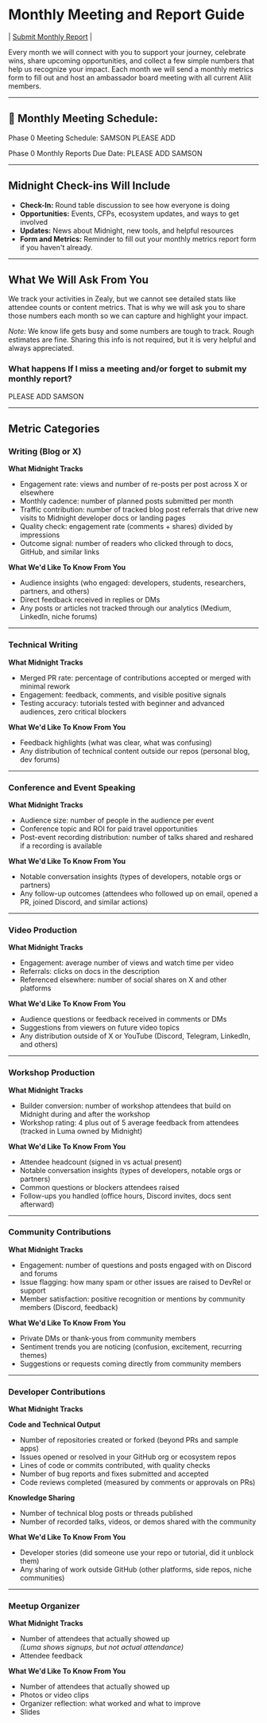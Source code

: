 # Monthly Meeting and Report Guide

| [Submit Monthly Report](/.monthly-report-template.md) |

Every month we will connect with you to support your journey, celebrate wins, share upcoming opportunities, and collect a few simple numbers that help us recognize your impact. Each month we will send a monthly metrics form to fill out and host an ambassador board meeting with all current Aliit members.

---

## 📆 Monthly Meeting Schedule:

Phase 0 Meeting Schedule:
SAMSON PLEASE ADD

Phase 0 Monthly Reports Due Date:
PLEASE ADD SAMSON

---

## Midnight Check-ins Will Include
- **Check-In:** Round table discussion to see how everyone is doing
- **Opportunities:** Events, CFPs, ecosystem updates, and ways to get involved
- **Updates:** News about Midnight, new tools, and helpful resources
- **Form and Metrics:** Reminder to fill out your monthly metrics report form if you haven't already.

---

## What We Will Ask From You
We track your activities in Zealy, but we cannot see detailed stats like attendee counts or content metrics. That is why we will ask you to share those numbers each month so we can capture and highlight your impact.

*Note:* We know life gets busy and some numbers are tough to track. Rough estimates are fine. Sharing this info is not required, but it is very helpful and always appreciated.

### What happens If I miss a meeting and/or forget to submit my monthly report?
PLEASE ADD SAMSON

---


## Metric Categories

### Writing (Blog or X)
**What Midnight Tracks**
- Engagement rate: views and number of re-posts per post across X or elsewhere
- Monthly cadence: number of planned posts submitted per month
- Traffic contribution: number of tracked blog post referrals that drive new visits to Midnight developer docs or landing pages
- Quality check: engagement rate (comments + shares) divided by impressions
- Outcome signal: number of readers who clicked through to docs, GitHub, and similar links

**What We'd Like To Know From You**
- Audience insights (who engaged: developers, students, researchers, partners, and others)
- Direct feedback received in replies or DMs
- Any posts or articles not tracked through our analytics (Medium, LinkedIn, niche forums)

---

### Technical Writing
**What Midnight Tracks**
- Merged PR rate: percentage of contributions accepted or merged with minimal rework
- Engagement: feedback, comments, and visible positive signals
- Testing accuracy: tutorials tested with beginner and advanced audiences, zero critical blockers

**What We'd Like To Know From You**
- Feedback highlights (what was clear, what was confusing)
- Any distribution of technical content outside our repos (personal blog, dev forums)

---

### Conference and Event Speaking
**What Midnight Tracks**
- Audience size: number of people in the audience per event
- Conference topic and ROI for paid travel opportunities
- Post-event recording distribution: number of talks shared and reshared if a recording is available

**What We'd Like To Know From You**
- Notable conversation insights (types of developers, notable orgs or partners)
- Any follow-up outcomes (attendees who followed up on email, opened a PR, joined Discord, and similar actions)

---

### Video Production
**What Midnight Tracks**
- Engagement: average number of views and watch time per video
- Referrals: clicks on docs in the description
- Referenced elsewhere: number of social shares on X and other platforms

**What We'd Like To Know From You**
- Audience questions or feedback received in comments or DMs
- Suggestions from viewers on future video topics
- Any distribution outside of X or YouTube (Discord, Telegram, LinkedIn, and others)

---

### Workshop Production
**What Midnight Tracks**
- Builder conversion: number of workshop attendees that build on Midnight during and after the workshop
- Workshop rating: 4 plus out of 5 average feedback from attendees (tracked in Luma owned by Midnight)

**What We'd Like To Know From You**
- Attendee headcount (signed in vs actual present)
- Notable conversation insights (types of developers, notable orgs or partners)
- Common questions or blockers attendees raised
- Follow-ups you handled (office hours, Discord invites, docs sent afterward)

---

### Community Contributions
**What Midnight Tracks**
- Engagement: number of questions and posts engaged with on Discord and forums
- Issue flagging: how many spam or other issues are raised to DevRel or support
- Member satisfaction: positive recognition or mentions by community members (Discord, feedback)

**What We'd Like To Know From You**
- Private DMs or thank-yous from community members
- Sentiment trends you are noticing (confusion, excitement, recurring themes)
- Suggestions or requests coming directly from community members

---

### Developer Contributions
**What Midnight Tracks**

**Code and Technical Output**
- Number of repositories created or forked (beyond PRs and sample apps)
- Issues opened or resolved in your GitHub org or ecosystem repos
- Lines of code or commits contributed, with quality checks
- Number of bug reports and fixes submitted and accepted
- Code reviews completed (measured by comments or approvals on PRs)

**Knowledge Sharing**
- Number of technical blog posts or threads published
- Number of recorded talks, videos, or demos shared with the community

**What We'd Like To Know From You**
- Developer stories (did someone use your repo or tutorial, did it unblock them)
- Any sharing of work outside GitHub (other platforms, side repos, niche communities)

---

### Meetup Organizer
**What Midnight Tracks**
- Number of attendees that actually showed up  
  *(Luma shows signups, but not actual attendance)*
- Attendee feedback

**What We'd Like To Know From You**
- Number of attendees that actually showed up
- Photos or video clips
- Organizer reflection: what worked and what to improve
- Slides
